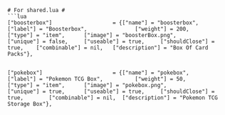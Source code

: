 ```
# For shared.lua #
```lua
["boosterbox"] 					 = {["name"] = "boosterbox",		  	  		["label"] = "Boosterbox", 				["weight"] = 200, 		["type"] = "item", 		["image"] = "boosterBox.png", 			["unique"] = false, 	["useable"] = true, 	["shouldClose"] = true,	   ["combinable"] = nil,   ["description"] = "Box Of Card Packs"},


["pokebox"] 					 = {["name"] = "pokebox", 						["label"] = "Pokemon TCG Box", 			["weight"] = 50, 		["type"] = "item", 		["image"] = "pokebox.png", 				["unique"] = true, 		["useable"] = true, 	["shouldClose"] = true, 	   ["combinable"] = nil,  ["description"] = "Pokemon TCG Storage Box"},

```